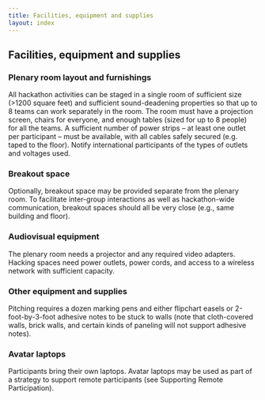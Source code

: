 ```yaml
---
title: Facilities, equipment and supplies
layout: index
---
```


## Facilities, equipment and supplies

### Plenary room layout and furnishings

All hackathon activities can be staged in a single room of sufficient size (>1200 square 
feet) and sufficient sound-deadening properties so that up to 8 teams can work separately 
in the room. The room must have a projection screen, chairs for everyone, and enough 
tables (sized for up to 8 people) for all the teams. A sufficient number of power strips – 
at least one outlet per participant – must be available, with all cables safely secured 
(e.g. taped to the floor). Notify international participants of the types of outlets and 
voltages used.

### Breakout space

Optionally, breakout space may be provided separate from the plenary room. To facilitate 
inter-group interactions as well as hackathon-wide communication, breakout spaces should 
all be very close (e.g., same building and floor).

### Audiovisual equipment

The plenary room needs a projector and any required video adapters. Hacking spaces need 
power outlets, power cords, and access to a wireless network with sufficient capacity. 
 
### Other equipment and supplies
 
Pitching requires a dozen marking pens and either flipchart easels or 2-foot-by-3-foot 
adhesive notes to be stuck to walls (note that cloth-covered walls, brick walls, and 
certain kinds of paneling will not support adhesive notes). 

### Avatar laptops

Participants bring their own laptops. Avatar laptops may be used as part of a strategy to 
support remote participants (see Supporting Remote Participation). 
